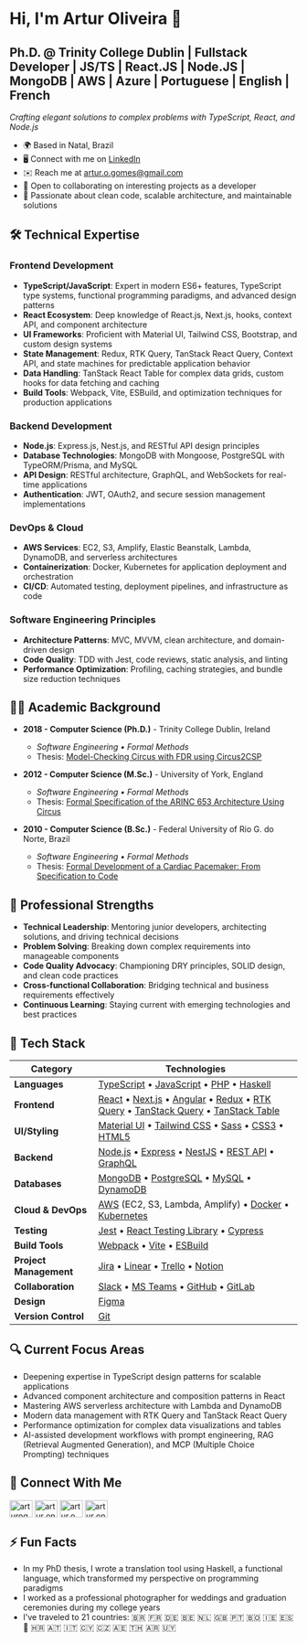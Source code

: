 # Hi, I'm Artur Oliveira 👋

## Ph.D. @ Trinity College Dublin | Fullstack Developer | JS/TS | React.JS | Node.JS | MongoDB | AWS | Azure | Portuguese | English | French

*Crafting elegant solutions to complex problems with TypeScript, React, and Node.js*

- 🌍 Based in Natal, Brazil
- 🖥️ Connect with me on [LinkedIn](https://www.linkedin.com/in/arturoli)
- ✉️ Reach me at [artur.o.gomes@gmail.com](mailto:artur.o.gomes@gmail.com)
- 🤝 Open to collaborating on interesting projects as a developer
- 🚀 Passionate about clean code, scalable architecture, and maintainable solutions

## 🛠️ Technical Expertise

### Frontend Development
- **TypeScript/JavaScript**: Expert in modern ES6+ features, TypeScript type systems, functional programming paradigms, and advanced design patterns
- **React Ecosystem**: Deep knowledge of React.js, Next.js, hooks, context API, and component architecture
- **UI Frameworks**: Proficient with Material UI, Tailwind CSS, Bootstrap, and custom design systems
- **State Management**: Redux, RTK Query, TanStack React Query, Context API, and state machines for predictable application behavior
- **Data Handling**: TanStack React Table for complex data grids, custom hooks for data fetching and caching
- **Build Tools**: Webpack, Vite, ESBuild, and optimization techniques for production applications

### Backend Development
- **Node.js**: Express.js, Nest.js, and RESTful API design principles
- **Database Technologies**: MongoDB with Mongoose, PostgreSQL with TypeORM/Prisma, and MySQL
- **API Design**: RESTful architecture, GraphQL, and WebSockets for real-time applications
- **Authentication**: JWT, OAuth2, and secure session management implementations

### DevOps & Cloud
- **AWS Services**: EC2, S3, Amplify, Elastic Beanstalk, Lambda, DynamoDB, and serverless architectures
- **Containerization**: Docker, Kubernetes for application deployment and orchestration
- **CI/CD**: Automated testing, deployment pipelines, and infrastructure as code

### Software Engineering Principles
- **Architecture Patterns**: MVC, MVVM, clean architecture, and domain-driven design
- **Code Quality**: TDD with Jest, code reviews, static analysis, and linting
- **Performance Optimization**: Profiling, caching strategies, and bundle size reduction techniques

## 👨‍🎓 Academic Background

- **2018 - Computer Science (Ph.D.)** - Trinity College Dublin, Ireland
  - *Software Engineering • Formal Methods*
  - Thesis: [Model-Checking Circus with FDR using Circus2CSP](http://www.tara.tcd.ie/handle/2262/86009)

- **2012 - Computer Science (M.Sc.)** - University of York, England
  - *Software Engineering • Formal Methods*
  - Thesis: [Formal Specification of the ARINC 653 Architecture Using Circus](https://core.ac.uk/download/pdf/9257266.pdf)

- **2010 - Computer Science (B.Sc.)** - Federal University of Rio G. do Norte, Brazil
  - *Software Engineering • Formal Methods*
  - Thesis: [Formal Development of a Cardiac Pacemaker: From Specification to Code](https://link.springer.com/chapter/10.1007/978-3-642-19829-8_14)

## 💼 Professional Strengths

- **Technical Leadership**: Mentoring junior developers, architecting solutions, and driving technical decisions
- **Problem Solving**: Breaking down complex requirements into manageable components
- **Code Quality Advocacy**: Championing DRY principles, SOLID design, and clean code practices
- **Cross-functional Collaboration**: Bridging technical and business requirements effectively
- **Continuous Learning**: Staying current with emerging technologies and best practices

## 🧰 Tech Stack

| Category | Technologies |
|----------|-------------|
| **Languages** | [TypeScript](https://www.typescriptlang.org/) • [JavaScript](https://developer.mozilla.org/en-US/docs/Web/JavaScript) • [PHP](https://www.php.net/) • [Haskell](https://www.haskell.org/) |
| **Frontend** | [React](https://reactjs.org/) • [Next.js](https://nextjs.org/) • [Angular](https://angular.io/) • [Redux](https://redux.js.org/) • [RTK Query](https://redux-toolkit.js.org/rtk-query/overview) • [TanStack Query](https://tanstack.com/query) • [TanStack Table](https://tanstack.com/table) |
| **UI/Styling** | [Material UI](https://mui.com/) • [Tailwind CSS](https://tailwindcss.com/) • [Sass](https://sass-lang.com/) • [CSS3](https://www.w3.org/TR/CSS/#css) • [HTML5](https://developer.mozilla.org/en-US/docs/Glossary/HTML5) |
| **Backend** | [Node.js](https://nodejs.org/) • [Express](https://expressjs.com/) • [NestJS](https://docs.nestjs.com/) • [REST API](https://restfulapi.net/) • [GraphQL](https://graphql.org/) |
| **Databases** | [MongoDB](https://www.mongodb.com/) • [PostgreSQL](https://www.postgresql.org/) • [MySQL](https://www.mysql.com/) • [DynamoDB](https://aws.amazon.com/dynamodb/) |
| **Cloud & DevOps** | [AWS](https://aws.amazon.com/) (EC2, S3, Lambda, Amplify) • [Docker](https://www.docker.com/) • [Kubernetes](https://kubernetes.io/) |
| **Testing** | [Jest](https://jestjs.io/) • [React Testing Library](https://testing-library.com/docs/react-testing-library/intro/) • [Cypress](https://www.cypress.io/) |
| **Build Tools** | [Webpack](https://webpack.js.org/) • [Vite](https://vitejs.dev/) • [ESBuild](https://esbuild.github.io/) |
| **Project Management** | [Jira](https://www.atlassian.com/software/jira) • [Linear](https://linear.app/) • [Trello](https://trello.com/) • [Notion](https://www.notion.so/) |
| **Collaboration** | [Slack](https://slack.com/) • [MS Teams](https://www.microsoft.com/en-us/microsoft-teams/) • [GitHub](https://github.com/) • [GitLab](https://about.gitlab.com/) |
| **Design** | [Figma](https://www.figma.com/) |
| **Version Control** | [Git](https://git-scm.com/) |


## 🔍 Current Focus Areas

- Deepening expertise in TypeScript design patterns for scalable applications
- Advanced component architecture and composition patterns in React
- Mastering AWS serverless architecture with Lambda and DynamoDB
- Modern data management with RTK Query and TanStack React Query
- Performance optimization for complex data visualizations and tables
- AI-assisted development workflows with prompt engineering, RAG (Retrieval Augmented Generation), and MCP (Multiple Choice Prompting) techniques

## 🔗 Connect With Me

<section>
  <a href="https://linkedin.com/in/arturogomes" target="blank"><img align="center" src="https://raw.githubusercontent.com/rahuldkjain/github-profile-readme-generator/master/src/images/icons/Social/linked-in-alt.svg" alt="arturogomes" height="30" width="40" /></a>
  <a href="https://stackoverflow.com/users/https://stackexchange.com/users/21450156/artur-oliveira-gomes" target="blank"><img align="center" src="https://raw.githubusercontent.com/rahuldkjain/github-profile-readme-generator/master/src/images/icons/Social/stack-overflow.svg" alt="artur on stackoverflow" height="30" width="40" /></a>
  <a href="https://instagram.com/artur.o.gomes" target="blank"><img align="center" src="https://raw.githubusercontent.com/rahuldkjain/github-profile-readme-generator/master/src/images/icons/Social/instagram.svg" alt="artur.o.gomes" height="30" width="40" /></a>
  <a href="https://www.hackerrank.com/artur_o_gomes" target="blank"><img align="center" src="https://raw.githubusercontent.com/rahuldkjain/github-profile-readme-generator/master/src/images/icons/Social/hackerrank.svg" alt="artur on hackerrank" height="30" width="40" /></a>
</section>

## ⚡ Fun Facts

- In my PhD thesis, I wrote a translation tool using Haskell, a functional language, which transformed my perspective on programming paradigms
- I worked as a professional photographer for weddings and graduation ceremonies during my college years
- I've traveled to 21 countries: 🇧🇷 🇫🇷 🇩🇪 🇧🇪 🇳🇱 🇬🇧 🇵🇹 🇧🇴 🇮🇪 🇪🇸 🏴󠁧󠁢󠁷󠁬󠁳󠁿 🇭🇷 🇦🇹 🇮🇹 🇨🇾 🇨🇿 🇦🇪 🇹🇭 🇦🇷 🇺🇾
